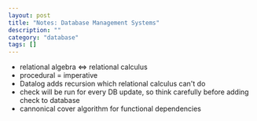 ```yaml
---
layout: post
title: "Notes: Database Management Systems"
description: ""
category: "database"
tags: []
---
```


- relational algebra <=> relational calculus
- procedural = imperative
- Datalog adds recursion which relational calculus can't do
- check will be run for every DB update, so think carefully before adding check to database
- cannonical cover algorithm for functional dependencies
